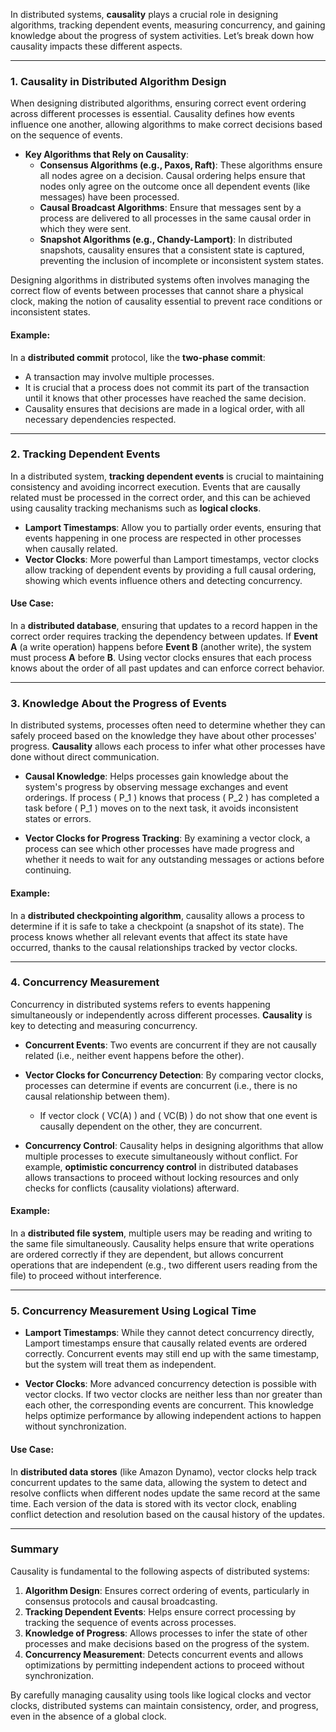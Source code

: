 In distributed systems, **causality** plays a crucial role in designing algorithms, tracking dependent events, measuring concurrency, and gaining knowledge about the progress of system activities. Let’s break down how causality impacts these different aspects.

---

### 1. **Causality in Distributed Algorithm Design**

When designing distributed algorithms, ensuring correct event ordering across different processes is essential. Causality defines how events influence one another, allowing algorithms to make correct decisions based on the sequence of events.

- **Key Algorithms that Rely on Causality**:
  - **Consensus Algorithms (e.g., Paxos, Raft)**: These algorithms ensure all nodes agree on a decision. Causal ordering helps ensure that nodes only agree on the outcome once all dependent events (like messages) have been processed.
  - **Causal Broadcast Algorithms**: Ensure that messages sent by a process are delivered to all processes in the same causal order in which they were sent.
  - **Snapshot Algorithms (e.g., Chandy-Lamport)**: In distributed snapshots, causality ensures that a consistent state is captured, preventing the inclusion of incomplete or inconsistent system states.

Designing algorithms in distributed systems often involves managing the correct flow of events between processes that cannot share a physical clock, making the notion of causality essential to prevent race conditions or inconsistent states.

#### Example:
In a **distributed commit** protocol, like the **two-phase commit**:
- A transaction may involve multiple processes.
- It is crucial that a process does not commit its part of the transaction until it knows that other processes have reached the same decision.
- Causality ensures that decisions are made in a logical order, with all necessary dependencies respected.

---

### 2. **Tracking Dependent Events**

In a distributed system, **tracking dependent events** is crucial to maintaining consistency and avoiding incorrect execution. Events that are causally related must be processed in the correct order, and this can be achieved using causality tracking mechanisms such as **logical clocks**.

- **Lamport Timestamps**: Allow you to partially order events, ensuring that events happening in one process are respected in other processes when causally related.
- **Vector Clocks**: More powerful than Lamport timestamps, vector clocks allow tracking of dependent events by providing a full causal ordering, showing which events influence others and detecting concurrency.

#### Use Case:
In a **distributed database**, ensuring that updates to a record happen in the correct order requires tracking the dependency between updates. If **Event A** (a write operation) happens before **Event B** (another write), the system must process **A** before **B**. Using vector clocks ensures that each process knows about the order of all past updates and can enforce correct behavior.

---

### 3. **Knowledge About the Progress of Events**

In distributed systems, processes often need to determine whether they can safely proceed based on the knowledge they have about other processes' progress. **Causality** allows each process to infer what other processes have done without direct communication.

- **Causal Knowledge**: Helps processes gain knowledge about the system's progress by observing message exchanges and event orderings. If process \( P_1 \) knows that process \( P_2 \) has completed a task before \( P_1 \) moves on to the next task, it avoids inconsistent states or errors.
  
- **Vector Clocks for Progress Tracking**: By examining a vector clock, a process can see which other processes have made progress and whether it needs to wait for any outstanding messages or actions before continuing.

#### Example:
In a **distributed checkpointing algorithm**, causality allows a process to determine if it is safe to take a checkpoint (a snapshot of its state). The process knows whether all relevant events that affect its state have occurred, thanks to the causal relationships tracked by vector clocks.

---

### 4. **Concurrency Measurement**

Concurrency in distributed systems refers to events happening simultaneously or independently across different processes. **Causality** is key to detecting and measuring concurrency.

- **Concurrent Events**: Two events are concurrent if they are not causally related (i.e., neither event happens before the other).
- **Vector Clocks for Concurrency Detection**: By comparing vector clocks, processes can determine if events are concurrent (i.e., there is no causal relationship between them).
  
  - If vector clock \( VC(A) \) and \( VC(B) \) do not show that one event is causally dependent on the other, they are concurrent.

- **Concurrency Control**: Causality helps in designing algorithms that allow multiple processes to execute simultaneously without conflict. For example, **optimistic concurrency control** in distributed databases allows transactions to proceed without locking resources and only checks for conflicts (causality violations) afterward.

#### Example:
In a **distributed file system**, multiple users may be reading and writing to the same file simultaneously. Causality helps ensure that write operations are ordered correctly if they are dependent, but allows concurrent operations that are independent (e.g., two different users reading from the file) to proceed without interference.

---

### 5. **Concurrency Measurement Using Logical Time**

- **Lamport Timestamps**: While they cannot detect concurrency directly, Lamport timestamps ensure that causally related events are ordered correctly. Concurrent events may still end up with the same timestamp, but the system will treat them as independent.
  
- **Vector Clocks**: More advanced concurrency detection is possible with vector clocks. If two vector clocks are neither less than nor greater than each other, the corresponding events are concurrent. This knowledge helps optimize performance by allowing independent actions to happen without synchronization.

#### Use Case:
In **distributed data stores** (like Amazon Dynamo), vector clocks help track concurrent updates to the same data, allowing the system to detect and resolve conflicts when different nodes update the same record at the same time. Each version of the data is stored with its vector clock, enabling conflict detection and resolution based on the causal history of the updates.

---

### Summary

Causality is fundamental to the following aspects of distributed systems:
1. **Algorithm Design**: Ensures correct ordering of events, particularly in consensus protocols and causal broadcasting.
2. **Tracking Dependent Events**: Helps ensure correct processing by tracking the sequence of events across processes.
3. **Knowledge of Progress**: Allows processes to infer the state of other processes and make decisions based on the progress of the system.
4. **Concurrency Measurement**: Detects concurrent events and allows optimizations by permitting independent actions to proceed without synchronization.

By carefully managing causality using tools like logical clocks and vector clocks, distributed systems can maintain consistency, order, and progress, even in the absence of a global clock.
